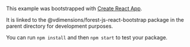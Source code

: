 This example was bootstrapped with [Create React App](https://github.com/facebook/create-react-app).

It is linked to the @vdimensions/forest-js-react-bootstrap package in the parent directory for development purposes.

You can run `npm install` and then `npm start` to test your package.

